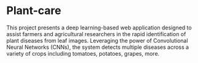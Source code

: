 # Plant-care
This project presents a deep learning-based web application designed to assist farmers and agricultural researchers in the rapid identification of plant diseases from leaf images. Leveraging the power of Convolutional Neural Networks (CNNs), the system detects multiple diseases across a variety of crops including tomatoes, potatoes, grapes, more.

